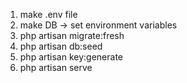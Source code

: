 1. make .env file
2. make DB -> set environment variables
3. php artisan migrate:fresh
4. php artisan db:seed
5. php artisan key:generate
6. php artisan serve